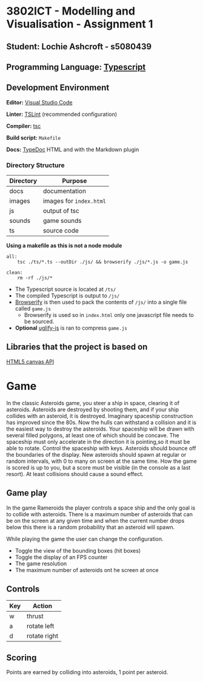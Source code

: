 # 3802ICT - Modelling and Visualisation - Assignment 1

## Student: Lochie Ashcroft - s5080439

## Programming Language: [Typescript](https://github.com/microsoft/TypeScript)

## Development Environment

**Editor:** [Visual Studio Code](https://code.visualstudio.com/)

**Linter:** [TSLint](https://palantir.github.io/tslint/) (recommended configuration)

**Compiler:** [tsc](https://github.com/microsoft/TypeScript/tree/master/src/compiler)

**Build script:** `Makefile`

**Docs:** [TypeDoc](https://typedoc.org/) HTML and with the Markdown plugin

### Directory Structure

| Directory | Purpose                 |
| --------- | ----------------------- |
| docs      | documentation           |
| images    | images for `index.html` |
| js        | output of tsc           |
| sounds    | game sounds             |
| ts        | source code             |

**Using a makefile as this is not a node module**

```Make
all:
	tsc ./ts/*.ts --outDir ./js/ && browserify ./js/*.js -o game.js

clean:
	rm -rf ./js/*
```

- The Typescript source is located at `/ts/`
- The compiled Typescript is output to `/js/`
- [Browserify](http://browserify.org/) is then used to pack the contents of `/js/` into a single file called `game.js`
  - Browserify is used so in `index.html` only one javascript file needs to be sourced.
- **Optional** [uglify-js](https://www.npmjs.com/package/uglify-js) is ran to compress `game.js`

## Libraries that the project is based on

[HTML5 canvas API](https://developer.mozilla.org/en-US/docs/Web/API/Canvas_API)

# Game

In the classic Asteroids game, you steer a ship in space, clearing it of asteroids. Asteroids are destroyed by shooting
them, and if your ship collides with an asteroid, it is destroyed. Imaginary spaceship construction has improved since
the 80s. Now the hulls can withstand a collision and it is the easiest way to destroy the asteroids. Your spaceship will
be drawn with several filled polygons, at least one of which should be concave. The spaceship must only accelerate in
the direction it is pointing,so it must be able to rotate. Control the spaceship with keys. Asteroids should bounce off
the boundaries of the display. New asteroids should spawn at regular or random intervals, with 0 to many on screen at
the same time. How the game is scored is up to you, but a score must be visible (in the console as a last resort). At
least collisions should cause a sound effect.

## Game play

In the game Rameroids the player controls a space ship and the only goal is to collide with asteroids. There is a maximum number of asteroids that can be on the screen at any given time and
when the current number drops below this there is a random probability that an asteroid will spawn.

While playing the game the user can change the configuration.

- Toggle the view of the bounding boxes (hit boxes)
- Toggle the display of an FPS counter
- The game resolution
- The maximum number of asteroids ont he screen at once

## Controls

| Key | Action       |
| --- | ------------ |
| w   | thrust       |
| a   | rotate left  |
| d   | rotate right |

## Scoring

Points are earned by colliding into asteroids, 1 point per asteroid.
